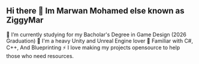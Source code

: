 ## Hi there 👋 Im Marwan Mohamed else known as ZiggyMar

🌱 I’m currently studying for my Bacholar's Degree in Game Design (2026 Graduation)
👯 I'm a heavy Unity and Unreal Engine lover
🤔 Familiar with C#, C++, And Blueprinting
⚡ I love making my projects opensource to help those who need resources.
